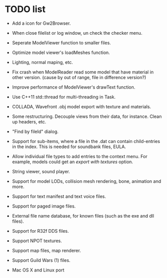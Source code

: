 TODO list
=========

* Add a icon for Gw2Browser.

* When close filelist or log window, un check the checker menu.

* Seperate ModelViewer function to smaller files.

* Optimize model viewer's loadMeshes function.

* Lighting, normal maping, etc.

* Fix crash when ModelReader read some model that have material in other version.
(cause by out of range, file in difference version?)

* Improve performance of ModelViewer's drawText function.

* Use C++11 std::thread for multi-threading in Task.

* COLLADA, Wavefront .obj model export with texture and materials.

* Some restructuring. Decouple views from their data, for instance. Clean up 
headers, etc.

* "Find by fileId" dialog.

* Support for sub-items, where a file in the .dat can contain child-entries in
the index. This is needed for soundbank files, EULA.

* Allow individual file types to add entries to the context menu. For example,
models could get an *export with textures* option.

* String viewer, sound player.

* Support for model LODs, collision mesh rendering, bone, animation and more.

* Support for text manifest and text voice files.

* Support for paged image files.

* External file name database, for known files (such as the exe and dll files).

* Support for R32f DDS files.

* Support NPOT textures.

* Support map files, map renderer.

* Support Guild Wars (1) files.

* Mac OS X and Linux port
